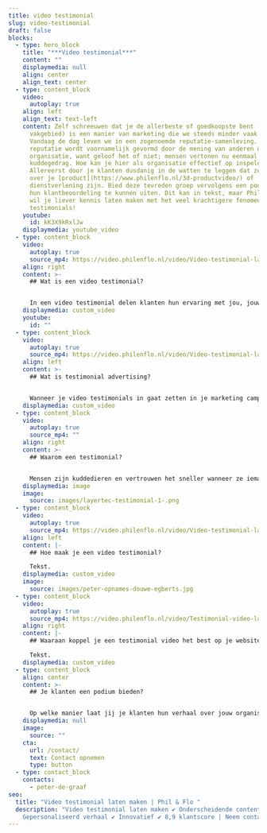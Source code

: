 ```yaml
---
title: video testimonial
slug: video-testimonial
draft: false
blocks:
  - type: hero_block
    title: "***Video testimonial***"
    content: ""
    displaymedia: null
    align: center
    align_text: center
  - type: content_block
    video:
      autoplay: true
    align: left
    align_text: text-left
    content: Zelf schreeuwen dat je de allerbeste of goedkoopste bent (in je
      vakgebied) is een manier van marketing die we steeds minder vaak zien.
      Vandaag de dag leven we in een zogenoemde reputatie-samenleving. Deze
      reputatie wordt voornamelijk gevormd door de mening van anderen over jouw
      organisatie, want geloof het of niet; mensen vertonen nu eenmaal
      kuddegedrag. Hoe kan je hier als organisatie effectief op inspelen?
      Allereerst door je klanten dusdanig in de watten te leggen dat ze lovend
      over je [product](https://www.philenflo.nl/3d-productvideo/) of
      dienstverlening zijn. Bied deze tevreden groep vervolgens een podium om
      hun klantbeoordeling te kunnen uiten. Dit kan in tekst, maar Phil & Flo
      wil je liever kennis laten maken met het veel krachtigere fenomeen; video
      testimonials!
    youtube:
      id: kK3X9kRxlJw
    displaymedia: youtube_video
  - type: content_block
    video:
      autoplay: true
      source_mp4: https://video.philenflo.nl/video/Video-testimonial-laten-maken1.mp4
    align: right
    content: >-
      ## Wat is een video testimonial?


      In een video testimonial delen klanten hun ervaring met jou, jouw product, dienst of bedrijf. Het zijn dus eigenlijk klantreviews, maar dan in videovorm. Het is belangrijk dat de testimonial video geloofwaardig overkomt. Daarvoor helpt het om de verteller geen script te geven, maar het verhaal organisch te laten vertellen. De video zal objectief zijn. Het moet geen verkooppraatje worden, maar echt een klantervaring.
    displaymedia: custom_video
    youtube:
      id: ""
  - type: content_block
    video:
      autoplay: true
      source_mp4: https://video.philenflo.nl/video/Video-testimonial-laten-maken3.mp4
    align: left
    content: >-
      ## Wat is testimonial advertising?


      Wanneer je video testimonials in gaat zetten in je marketing campagne, spreek je van testimonial advertising. De klanten die bij jouw bedrijf een positieve klantreis hebben doorlopen, en vertellen in de testimonial video, worden op deze manier een ambassadeur van jouw merk. Delen ze hun goede ervaringen uit eigen beweging op hun social media, dan creëren ze een vorm van mond-tot-mondreclame.
    displaymedia: custom_video
  - type: content_block
    video:
      autoplay: true
      source_mp4: ""
    align: right
    content: >-
      ## Waarom een testimonial?


      Mensen zijn kuddedieren en vertrouwen het sneller wanneer ze iemand in hun netwerk zien met hetzelfde product. Mond-tot-mondreclame is daarom één van de krachtigste vormen van reclame. Een klantervaring van de persoon zelf zorgt voor meer autoriteit en vertrouwen. Een testimonial video is daarom de perfecte manier om jouw product, dienst of bedrijf te promoten.
    displaymedia: image
    image:
      source: images/layertec-testimonial-1-.png
  - type: content_block
    video:
      autoplay: true
      source_mp4: https://video.philenflo.nl/video/Video-testimonial-laten-maken2.mp4
    align: left
    content: |-
      ## Hoe maak je een video testimonial?

      Tekst.
    displaymedia: custom_video
    image:
      source: images/peter-opnames-douwe-egberts.jpg
  - type: content_block
    video:
      autoplay: true
      source_mp4: https://video.philenflo.nl/video/Testimonial-video-laten-maken1.mp4
    align: right
    content: |-
      ## Waaraan koppel je een testimonial video het best op je website?

      Tekst.
    displaymedia: custom_video
  - type: content_block
    align: center
    content: >-
      ## Je klanten een podium bieden?


      Op welke manier laat jij je klanten hun verhaal over jouw organisatie vertellen? Twijfel niet over het maken van een frisse kennismaking. Dan nemen we direct jouw mogelijkheden op het gebied van video testimonials door!
    displaymedia: null
    image:
      source: ""
    cta:
      url: /contact/
      text: Contact opnemen
      type: button
  - type: contact_block
    contacts:
      - peter-de-graaf
seo:
  title: "Video testimonial laten maken | Phil & Flo "
  description: "Video testimonial laten maken ✔ Onderscheidende content ✔
    Gepersonaliseerd verhaal ✔ Innovatief ✔ 8,9 klantscore | Neem contact op. "
---
```

